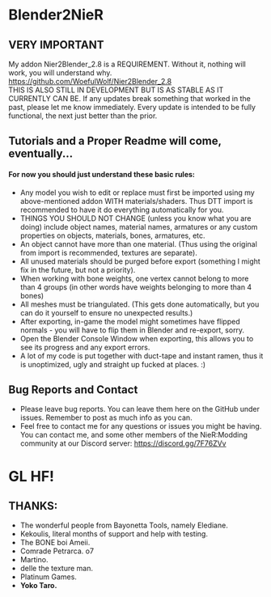 # Blender2NieR

## VERY IMPORTANT
My addon Nier2Blender_2.8 is a REQUIREMENT. Without it, nothing will work, you will understand why. <br>
https://github.com/WoefulWolf/Nier2Blender_2.8 <br>
THIS IS ALSO STILL IN DEVELOPMENT BUT IS AS STABLE AS IT CURRENTLY CAN BE. If any updates break something that worked in the past, please let me know immediately. Every update is intended to be fully functional, the next just better than the prior.

## Tutorials and a Proper Readme will come, eventually...
#### For now you should just understand these basic rules:
* Any model you wish to edit or replace must first be imported using my above-mentioned addon WITH materials/shaders. Thus DTT import is recommended to have it do everything automatically for you. <br>
* THINGS YOU SHOULD NOT CHANGE (unless you know what you are doing) include object names, material names, armatures or any custom properties on objects, materials, bones, armatures, etc. <br>
* An object cannot have more than one material. (Thus using the original from import is recommended, textures are separate). <br>
* All unused materials should be purged before export (something I might fix in the future, but not a priority). <br>
* When working with bone weights, one vertex cannot belong to more than 4 groups (in other words have weights belonging to more than 4 bones) <br>
* All meshes must be triangulated. (This gets done automatically, but you can do it yourself to ensure no unexpected results.) <br>
* After exporting, in-game the model might sometimes have flipped normals - you will have to flip them in Blender and re-export, sorry. <br>
* Open the Blender Console Window when exporting, this allows you to see its progress and any export errors. <br>
* A lot of my code is put together with duct-tape and instant ramen, thus it is unoptimized, ugly and straight up fucked at places. :)

## Bug Reports and Contact
* Please leave bug reports. You can leave them here on the GitHub under issues. Remember to post as much info as you can. <br>
* Feel free to contact me for any questions or issues you might be having. You can contact me, and some other members of the NieR:Modding community at our Discord server: https://discord.gg/7F76ZVv

# GL HF!

## THANKS:
* The wonderful people from Bayonetta Tools, namely Elediane.
* Kekoulis, literal months of support and help with testing.
* The BONE boi Ameii.
* Comrade Petrarca. o7
* Martino.
* delle the texture man.
* Platinum Games.
* **Yoko Taro.**
